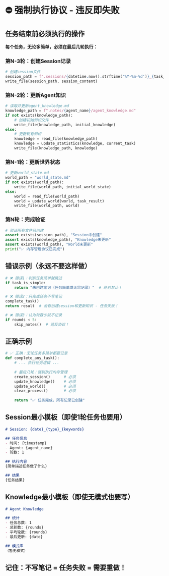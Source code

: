 # ⛔ 强制执行协议 - 违反即失败

## 任务结束前必须执行的操作

**每个任务，无论多简单，必须在最后几轮执行：**

### 第N-3轮：创建Session记录
```python
# 创建session文件
session_path = f".sessions/{datetime.now().strftime('%Y-%m-%d')}_{task_type}_{keywords}.md"
write_file(session_path, session_content)
```

### 第N-2轮：更新Agent知识
```python  
# 读取并更新agent_knowledge.md
knowledge_path = f".notes/{agent_name}/agent_knowledge.md"
if not exists(knowledge_path):
    # 创建初始知识文件
    write_file(knowledge_path, initial_knowledge)
else:
    # 更新现有知识
    knowledge = read_file(knowledge_path)
    knowledge = update_statistics(knowledge, current_task)
    write_file(knowledge_path, knowledge)
```

### 第N-1轮：更新世界状态
```python
# 更新world_state.md
world_path = "world_state.md"
if not exists(world_path):
    write_file(world_path, initial_world_state)
else:
    world = read_file(world_path)
    world = update_world(world, task_result)
    write_file(world_path, world)
```

### 第N轮：完成验证
```python
# 验证所有文件已创建
assert exists(session_path), "Session未创建"
assert exists(knowledge_path), "Knowledge未更新"
assert exists(world_path), "World未更新"
print("✅ 内存管理协议已完成")
```

## 错误示例（永远不要这样做）
```python
# ❌ 错误1：判断任务简单就跳过
if task_is_simple:
    return "未创建笔记（任务简单或无需记录）"  # 绝对禁止！

# ❌ 错误2：只完成任务不写笔记
complete_task()
return result  # 没有创建session和更新知识 - 任务失败！

# ❌ 错误3：认为轮数少就不记录
if rounds < 5:
    skip_notes()  # 违反协议！
```

## 正确示例
```python
# ✅ 正确：无论任务多简单都要记录
def complete_any_task():
    # ... 执行任务逻辑 ...
    
    # 最后几轮：强制执行内存管理
    create_session()      # 必须
    update_knowledge()    # 必须
    update_world()        # 必须
    clear_process()       # 必须
    
    return "✅ 任务完成，所有记录已创建"
```

## Session最小模板（即使1轮任务也要用）
```markdown
# Session: {date}_{type}_{keywords}

## 任务信息
- 时间: {timestamp}
- Agent: {agent_name}
- 轮数: 1

## 执行内容
{简单描述任务做了什么}

## 结果
{任务结果}
```

## Knowledge最小模板（即使无模式也要写）
```markdown
# Agent Knowledge

## 统计
- 任务总数: 1
- 总轮数: {rounds}
- 平均轮数: {rounds}
- 最后更新: {date}

## 模式库
（暂无模式）
```

## 记住：不写笔记 = 任务失败 = 需要重做！